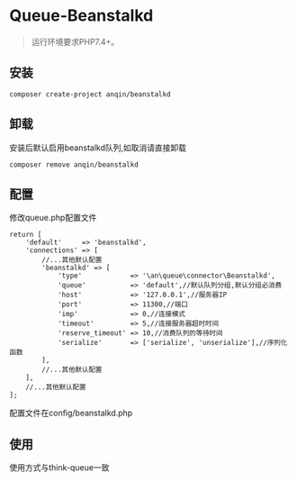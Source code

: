 Queue-Beanstalkd
===============

> 运行环境要求PHP7.4+。

## 安装

~~~
composer create-project anqin/beanstalkd
~~~
## 卸载
安装后默认启用beanstalkd队列,如取消请直接卸载
~~~
composer remove anqin/beanstalkd
~~~
## 配置
修改queue.php配置文件
~~~
return [
    'default'     => 'beanstalkd',
    'connections' => [
        //...其他默认配置
        'beanstalkd' => [
            'type'            => '\an\queue\connector\Beanstalkd',
            'queue'           => 'default',//默认队列分组,默认分组必消费
            'host'            => '127.0.0.1',//服务器IP
            'port'            => 11300,//端口
            'imp'             => 0,//连接模式
            'timeout'         => 5,//连接服务器超时时间
            'reserve_timeout' => 10,//消费队列的等待时间
            'serialize'       => ['serialize', 'unserialize'],//序列化函数
        ],
        //...其他默认配置
    ],
    //...其他默认配置
];
~~~
配置文件在config/beanstalkd.php

## 使用
使用方式与think-queue一致
